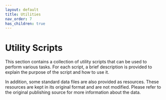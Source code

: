```yaml
---
layout: default
title: Utilities
nav_order: 7
has_children: true
---
```


# Utility Scripts

This section contains a collection of utility scripts that can be used to 
perform various tasks. For each script, a brief description is provided to
explain the purpose of the script and how to use it. 

In addition, some standard
data files are also provided as resources. These resources are
kept in its original format and are not modified. Please refer to the original
publishing source for more information about the data.


